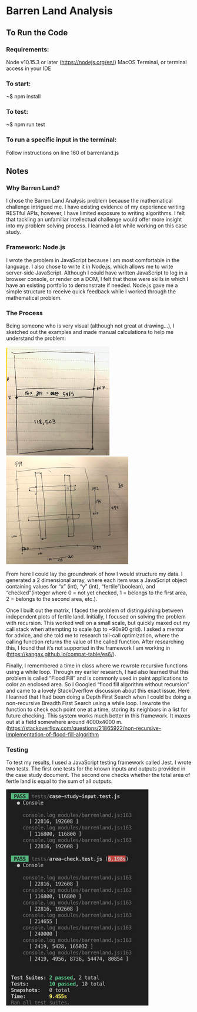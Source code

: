 # Barren Land Analysis

## To Run the Code

### Requirements: 

Node v10.15.3 or later (https://nodejs.org/en/)
MacOS Terminal, or terminal access in your IDE

### To start:

~$ npm install

### To test:

~$ npm run test

### To run a specific input in the terminal:

Follow instructions on line 160 of barrenland.js

## Notes

### Why Barren Land?

I chose the Barren Land Analysis problem because the mathematical challenge intrigued me. I have existing evidence of my experience writing RESTful APIs, however, I have limited exposure to writing algorithms. I felt that tackling an unfamiliar intellectual challenge would offer more insight into my problem solving process. I learned a lot while working on this case study. 

### Framework: Node.js

I wrote the problem in JavaScript because I am most comfortable in the language. I also chose to write it in Node.js, which allows me to write server-side JavaScript. Although I could have written JavaScript to log in a browser console, or render on a DOM, I felt that those were skills in which I have an existing portfolio to demonstrate if needed. Node.js gave me a simple structure to receive quick feedback while I worked through the mathematical problem. 

### The Process
Being someone who is very visual (although not great at drawing…), I sketched out the examples and made manual calculations to help me understand the problem: 

![Input 1](./input1.png) ![Input 2](./input2.png)

From here I could lay the groundwork of how I would structure my data. I generated a 2 dimensional array, where each item was a JavaScript object containing values for “x” (int), “y” (int), “fertile”(boolean), and “checked”(integer where 0  = not yet checked, 1 = belongs to the first area, 2 = belongs to the second area, etc.). 

Once I built out the matrix, I faced the problem of distinguishing between independent plots of fertile land. Initially, I focused on solving the problem with recursion. This worked well on a small scale, but quickly maxed out my call stack when attempting to scale (up to ~90x90 grid). I asked a mentor for advice, and she told me to research tail-call optimization, where the calling function returns the value of the called function. After researching this, I found that it’s not supported in the framework I am working in (https://kangax.github.io/compat-table/es6/).

Finally, I remembered a time in class where we rewrote recursive functions using a while loop. Through my earlier research, I had also learned that this problem is called “Flood Fill” and is commonly used in paint applications to color an enclosed area. So I Googled “flood fill algorithm without recursion” and came to a lovely StackOverflow discussion about this exact issue. Here I learned that I had been doing a Depth First Search when I could be doing a non-recursive Breadth First Search using a while loop. I rewrote the function to check each point one at a time, storing its neighbors in a list for future checking. This system works much better in this framework. It maxes out at a field somewhere around 4000x4000 m.
(https://stackoverflow.com/questions/21865922/non-recursive-implementation-of-flood-fill-algorithm

### Testing

To test my results, I used a JavaScript testing framework called Jest. I wrote two tests. The first one tests for the known inputs and outputs provided in the case study document. The second one checks whether the total area of fertle land is equal to the sum of all outputs. 

![Test](./test.png)
